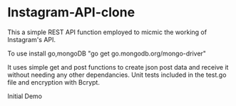 # Instagram-API-clone
This a simple REST API function employed to micmic the working of Instagram's API.

To use install go,mongoDB "go get go.mongodb.org/mongo-driver"

It uses simple get and post functions to create json post data and receive it without needing any other dependancies.
Unit tests included in the test.go file and encryption with Bcrypt.

Initial Demo

